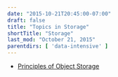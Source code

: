 ```yaml
---
date: "2015-10-21T20:45:00-07:00"
draft: false
title: "Topics in Storage"
shortTitle: "Storage"
last_mod: "October 21, 2015"
parentdirs: [ 'data-intensive' ]
---
```


* [Principles of Object Storage](object-storage.html)
